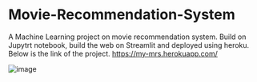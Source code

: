 # Movie-Recommendation-System

A Machine Learning project on movie recommendation system. Build on Jupytrt notebook, build the web on Streamlit and deployed using heroku.
Below is the link of the project.
https://my-mrs.herokuapp.com/


![image](https://user-images.githubusercontent.com/73235940/154838796-a31b24de-3e22-4c45-9a27-d3f6fa369fd1.png)


